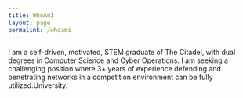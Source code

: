 ```yaml
---
title: WhoAmI
layout: page
permalink: /whoami
---
```


I am a self-driven, motivated, STEM graduate of The Citadel, with dual degrees in Computer Science and Cyber Operations. I am seeking a challenging position where 3+ years of experience defending and penetrating networks in a competition environment can be fully utilized.University.   
